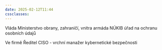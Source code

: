 ```yaml
---
date: 2025-02-12T11:44
cssclasses:
---
```

Vláda
Ministerstvo obrany,  zahraničí,  vnitra
armáda    NÚKIB   úřad na ochranu osobních údajů

Ve firmě
Ředitel
CISO - vrchní manažer kybernetické bezpečnosti
